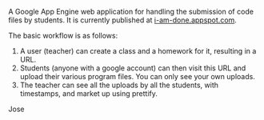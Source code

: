 A Google App Engine web application for handling the submission of code files by students. 
It is currently published at [i-am-done.appspot.com](http://i-am-done.appspot.com).

The basic workflow is as follows:


1. A user (teacher) can create a class and a homework for it, resulting in a URL. 
2. Students (anyone with a google account) can then visit this URL and upload their various program files. You can only see your own uploads.
3. The teacher can see all the uploads by all the students, with timestamps, and market up using prettify.

Jose
